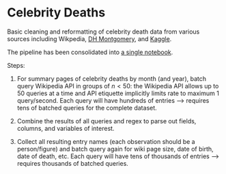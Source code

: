 # Celebrity Deaths

Basic cleaning and reformatting of celebrity death data from various sources including Wikpedia, [DH Montgomery](http://dhmontgomery.com/2016/12/wikipediadeaths/), and [Kaggle](https://www.kaggle.com/hugodarwood/celebrity-deaths).

The pipeline has been consolidated into [a single notebook](https://github.com/geordgez/celeb_deaths_1/blob/master/src/batch_scrape_1.ipynb).

Steps:

1. For summary pages of celebrity deaths by month (and year), batch query Wikipedia API in groups of $n < 50$: the Wikipedia API allows up to 50 queries at a time and API etiquette implicitly limits rate to maximum 1 query/second. Each query will have hundreds of entries --> requires tens of batched queries for the complete dataset.

2. Combine the results of all queries and regex to parse out fields, columns, and variables of interest.

3. Collect all resulting entry names (each observation should be a person/figure) and batch query again for wiki page size, date of birth, date of death, etc. Each query will have tens of thousands of entries --> requires thousands of batched queries.
